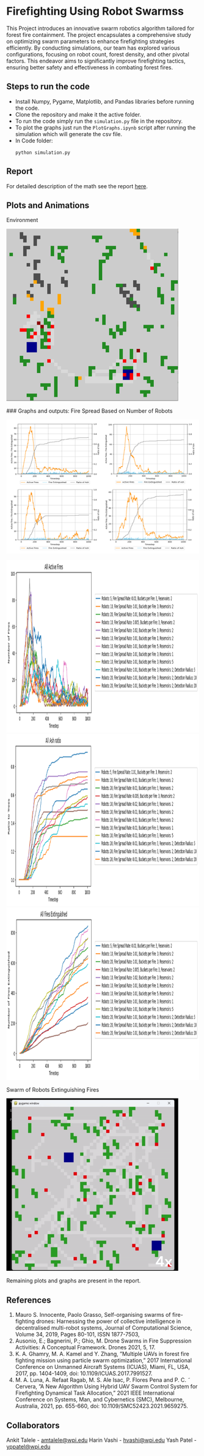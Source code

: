 # Firefighting Using Robot Swarmss
This Project introduces an innovative swarm robotics algorithm tailored for forest fire containment. The project encapsulates a comprehensive study on optimizing swarm parameters to enhance firefighting strategies efficiently. By conducting simulations, our team has explored various configurations, focusing on robot count, forest density, and other pivotal factors. This endeavor aims to significantly improve firefighting tactics, ensuring better safety and effectiveness in combating forest fires.
## Steps to run the code
- Install Numpy, Pygame, Matplotlib, and Pandas libraries before running the code.
- Clone the repository and make it the active folder.
- To run the code simply run the `simulation.py` file in the repository.
- To plot the graphs just run the `PlotGraphs.ipynb` script after running the simulation which will generate the csv file.
- In Code folder:
  ```
  python simulation.py
  ```
## Report
For detailed description of the math see the report [here](Report.pdf).
## Plots and Animations
Environment
<p float="middle">
<img src="outputs/Environment.PNG" width="450" height="450"/>
<!-- <img src="outputs/p1b.png" width="750" height="450"/> -->
</p>

</p>
### Graphs and outputs:
Fire Spread Based on Number of Robots
<p float="middle">
<!-- <img src="outputs/fire_spread_output_5_0.01_3_2.png" width="750" height="350"/> -->
<img src="outputs/fire_spread.png" width="750" height="350"/>
<p float="middle">
  <img src="outputs/Active_Fires.png" width="750" height="450"/>
  <img src="outputs/Ash_Ratio.png" width="750" height="450"/>
  <img src="outputs/Fire_Extinguished.png" width="750" height="450"/>
</p>

Swarm of Robots Extinguishing Fires
<p float="middle">
<img src="outputs/output.gif" width="450" height="450"/>
</p>

Remaining plots and graphs are present in the report.

## References
1. Mauro S. Innocente, Paolo Grasso, Self-organising swarms of fire- fighting drones: Harnessing the power of collective intelligence in decentralised multi-robot systems, Journal of Computational Science, Volume 34, 2019, Pages 80-101, ISSN 1877-7503,
2.  Ausonio, E.; Bagnerini, P.; Ghio, M. Drone Swarms in Fire Suppression Activities: A Conceptual Framework. Drones 2021, 5, 17.
3. K. A. Ghamry, M. A. Kamel and Y. Zhang, ”Multiple UAVs in forest fire fighting mission using particle swarm optimization,” 2017 International Conference on Unmanned Aircraft Systems (ICUAS), Miami, FL, USA, 2017, pp. 1404-1409, doi: 10.1109/ICUAS.2017.7991527.
4. M. A. Luna, A. Refaat Ragab, M. S. Ale Isac, P. Flores Pena and P. C. ˜ Cervera, ”A New Algorithm Using Hybrid UAV Swarm Control System for Firefighting Dynamical Task Allocation,” 2021 IEEE International Conference on Systems, Man, and Cybernetics (SMC), Melbourne, Australia, 2021, pp. 655-660, doi: 10.1109/SMC52423.2021.9659275.

## Collaborators
Ankit Talele - amtalele@wpi.edu
Harin Vashi - hvashi@wpi.edu
Yash Patel - yppatel@wpi.edu
  
